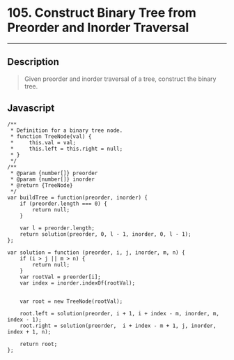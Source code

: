 # 105. Construct Binary Tree from Preorder and Inorder Traversal

---

## Description

> Given preorder and inorder traversal of a tree, construct the binary tree.

## Javascript


```
/**
 * Definition for a binary tree node.
 * function TreeNode(val) {
 *     this.val = val;
 *     this.left = this.right = null;
 * }
 */
/**
 * @param {number[]} preorder
 * @param {number[]} inorder
 * @return {TreeNode}
 */
var buildTree = function(preorder, inorder) {
    if (preorder.length === 0) {
        return null;
    }

    var l = preorder.length;
    return solution(preorder, 0, l - 1, inorder, 0, l - 1);
};

var solution = function (preorder, i, j, inorder, m, n) {
    if (i > j || m > n) {
        return null;
    }
    var rootVal = preorder[i];
    var index = inorder.indexOf(rootVal);


    var root = new TreeNode(rootVal);

    root.left = solution(preorder, i + 1, i + index - m, inorder, m, index - 1);
    root.right = solution(preorder,  i + index - m + 1, j, inorder, index + 1, n);

    return root;
};
```

